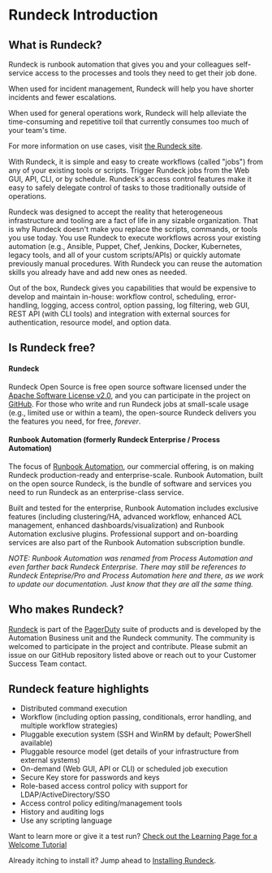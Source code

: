 # Rundeck Introduction

## What is Rundeck?

Rundeck is runbook automation that gives you and your colleagues self-service access to the processes and tools they need to get their job done.

When used for incident management, Rundeck will help you have shorter incidents and fewer escalations.

When used for general operations work, Rundeck will help alleviate the time-consuming and repetitive toil that currently consumes too much of your team's time.

For more information on use cases, visit [the Rundeck site](https://www.rundeck.com/).

With Rundeck, it is simple and easy to create workflows (called "jobs") from any of your existing tools or scripts. Trigger Rundeck jobs from the Web GUI, API, CLI, or by schedule. Rundeck's access control features make it easy to safely delegate control of tasks to those traditionally outside of operations.

Rundeck was designed to accept the reality that heterogeneous infrastructure and tooling are a fact of life in any sizable organization. That is why Rundeck doesn't make you replace the scripts, commands, or tools you use today. You use Rundeck to execute workflows across your existing automation (e.g., Ansible, Puppet, Chef, Jenkins, Docker, Kubernetes, legacy tools, and all of your custom scripts/APIs) or quickly automate previously manual procedures. With Rundeck you can reuse the automation skills you already have and add new ones as needed.

Out of the box, Rundeck gives you capabilities that would be expensive to develop and maintain in-house: workflow control, scheduling, error-handling, logging, access control, option passing, log filtering, web GUI, REST API (with CLI tools) and integration with external sources for authentication, resource model, and option data.

## Is Rundeck free?

#### Rundeck

Rundeck Open Source is free open source software licensed under the [Apache Software License v2.0](http://www.apache.org/licenses/LICENSE-2.0.html), and you can participate in the project on [GitHub]. For those who write and run Rundeck jobs at small-scale usage (e.g., limited use or within a team), the open-source Rundeck delivers you the features you need, for free, _forever_.

#### Runbook Automation (formerly Rundeck Enterprise / Process Automation)

The focus of [Runbook Automation], our commercial offering, is on making Rundeck production-ready and enterprise-scale. Runbook Automation, built on the open source Rundeck, is the bundle of software and services you need to run Rundeck as an enterprise-class service.

Built and tested for the enterprise, Runbook Automation includes exclusive features (including clustering/HA, advanced workflow, enhanced ACL management, enhanced dashboards/visualization) and Runbook Automation exclusive plugins. Professional support and on-boarding services are also part of the Runbook Automation subscription bundle.

_NOTE: Runbook Automation was renamed from Process Automation and even farther back Rundeck Enterprise. There may still be references to Rundeck Enteprise/Pro and Process Automation here and there, as we work to update our documentation. Just know that they are all the same thing._

[Runbook Automation]: https://www.pagerduty.com/platform/automation/process-software/
[github]: https://github.com/rundeck/rundeck

## Who makes Rundeck?

[Rundeck] is part of the [PagerDuty] suite of products and is developed by the Automation Business unit and the Rundeck community. The community is welcomed to participate in the project and contribute. Please submit an issue on our GitHub repository listed above or reach out to your Customer Success Team contact.

[Rundeck]: https://www.rundeck.com/
[PagerDuty]: https://www.pagerduty.com/

## Rundeck feature highlights

- Distributed command execution
- Workflow (including option passing, conditionals, error handling, and multiple workflow strategies)
- Pluggable execution system (SSH and WinRM by default; PowerShell available)
- Pluggable resource model (get details of your infrastructure from external systems)
- On-demand (Web GUI, API or CLI) or scheduled job execution
- Secure Key store for passwords and keys
- Role-based access control policy with support for LDAP/ActiveDirectory/SSO
- Access control policy editing/management tools
- History and auditing logs
- Use any scripting language

Want to learn more or give it a test run?
[Check out the Learning Page for a Welcome Tutorial](/learning/index.md)

Already itching to install it? Jump ahead to
[Installing Rundeck](/administration/install/index.md).

